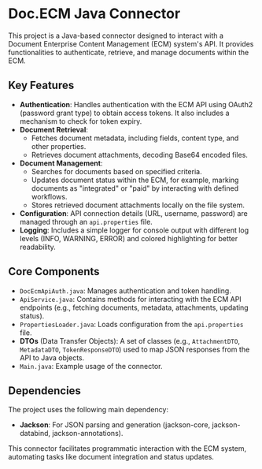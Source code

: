 # Doc.ECM Java Connector

This project is a Java-based connector designed to interact with a Document Enterprise Content Management (ECM) system's API. It provides functionalities to authenticate, retrieve, and manage documents within the ECM.

## Key Features

* **Authentication**: Handles authentication with the ECM API using OAuth2 (password grant type) to obtain access tokens. It also includes a mechanism to check for token expiry.
* **Document Retrieval**:
    * Fetches document metadata, including fields, content type, and other properties.
    * Retrieves document attachments, decoding Base64 encoded files.
* **Document Management**:
    * Searches for documents based on specified criteria.
    * Updates document status within the ECM, for example, marking documents as "integrated" or "paid" by interacting with defined workflows.
    * Stores retrieved document attachments locally on the file system.
* **Configuration**: API connection details (URL, username, password) are managed through an `api.properties` file.
* **Logging**: Includes a simple logger for console output with different log levels (INFO, WARNING, ERROR) and colored highlighting for better readability.

## Core Components

* `DocEcmApiAuth.java`: Manages authentication and token handling.
* `ApiService.java`: Contains methods for interacting with the ECM API endpoints (e.g., fetching documents, metadata, attachments, updating status).
* `PropertiesLoader.java`: Loads configuration from the `api.properties` file.
* **DTOs** (Data Transfer Objects): A set of classes (e.g., `AttachmentDTO`, `MetadataDTO`, `TokenResponseDTO`) used to map JSON responses from the API to Java objects.
* `Main.java`: Example usage of the connector.

## Dependencies

The project uses the following main dependency:
* **Jackson**: For JSON parsing and generation (jackson-core, jackson-databind, jackson-annotations).

This connector facilitates programmatic interaction with the ECM system, automating tasks like document integration and status updates.